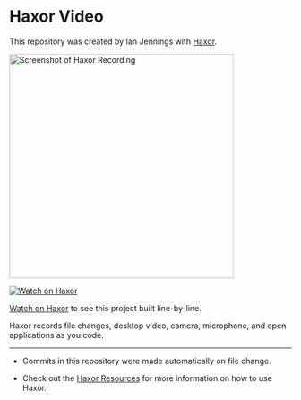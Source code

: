 # Haxor Video

This repository was created by Ian Jennings with [Haxor](https://app.haxor.sh/replay/4f5e021b-3ac7-4df4-bb83-2823aa0a9017).

<a href="https://app.haxor.sh/replay/4f5e021b-3ac7-4df4-bb83-2823aa0a9017"><img src="https://app.haxor.sh/replay/4f5e021b-3ac7-4df4-bb83-2823aa0a9017/screenshot" alt="Screenshot of Haxor Recording" width="400" /></a> 

<a href="https://app.haxor.sh/replay/4f5e021b-3ac7-4df4-bb83-2823aa0a9017"><img src="https://app.haxor.sh/images/watch-on-haxor.png" alt="Watch on Haxor" /></a> 

[Watch on Haxor](https://app.haxor.sh/replay/4f5e021b-3ac7-4df4-bb83-2823aa0a9017) to see this project built line-by-line.

Haxor records file changes, desktop video, camera, microphone, and open applications as you code.


---
* Commits in this repository were made automatically on file change.

* Check out the [Haxor Resources](https://app.haxor.sh) for more information on how to use Haxor.